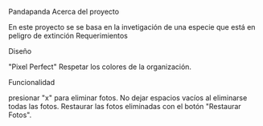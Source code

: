 Pandapanda
Acerca del proyecto

En este proyecto se se basa en la invetigación de una especie que está en peligro de extinción
Requerimientos

Diseño

"Pixel Perfect"
Respetar los colores de la organización.

Funcionalidad

presionar "x" para eliminar fotos.
No dejar espacios vacíos al eliminarse todas las fotos.
Restaurar las fotos eliminadas con el botón "Restaurar Fotos".
